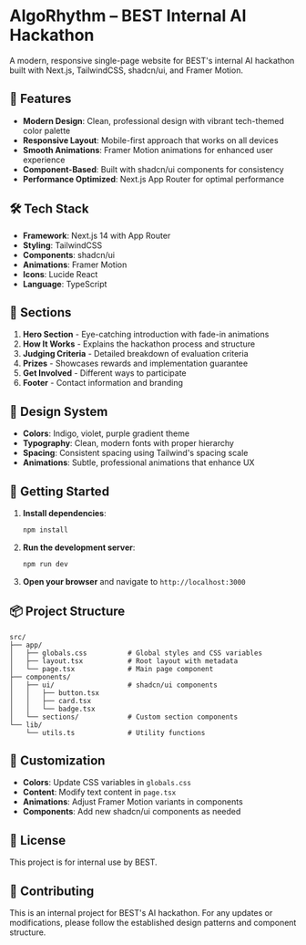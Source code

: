 # AlgoRhythm – BEST Internal AI Hackathon

A modern, responsive single-page website for BEST's internal AI hackathon built with Next.js, TailwindCSS, shadcn/ui, and Framer Motion.

## 🚀 Features

- **Modern Design**: Clean, professional design with vibrant tech-themed color palette
- **Responsive Layout**: Mobile-first approach that works on all devices
- **Smooth Animations**: Framer Motion animations for enhanced user experience
- **Component-Based**: Built with shadcn/ui components for consistency
- **Performance Optimized**: Next.js App Router for optimal performance

## 🛠️ Tech Stack

- **Framework**: Next.js 14 with App Router
- **Styling**: TailwindCSS
- **Components**: shadcn/ui
- **Animations**: Framer Motion
- **Icons**: Lucide React
- **Language**: TypeScript

## 📱 Sections

1. **Hero Section** - Eye-catching introduction with fade-in animations
2. **How It Works** - Explains the hackathon process and structure
3. **Judging Criteria** - Detailed breakdown of evaluation criteria
4. **Prizes** - Showcases rewards and implementation guarantee
5. **Get Involved** - Different ways to participate
6. **Footer** - Contact information and branding

## 🎨 Design System

- **Colors**: Indigo, violet, purple gradient theme
- **Typography**: Clean, modern fonts with proper hierarchy
- **Spacing**: Consistent spacing using Tailwind's spacing scale
- **Animations**: Subtle, professional animations that enhance UX

## 🚀 Getting Started

1. **Install dependencies**:
   ```bash
   npm install
   ```

2. **Run the development server**:
   ```bash
   npm run dev
   ```

3. **Open your browser** and navigate to `http://localhost:3000`

## 📦 Project Structure

```
src/
├── app/
│   ├── globals.css          # Global styles and CSS variables
│   ├── layout.tsx           # Root layout with metadata
│   └── page.tsx             # Main page component
├── components/
│   ├── ui/                  # shadcn/ui components
│   │   ├── button.tsx
│   │   ├── card.tsx
│   │   └── badge.tsx
│   └── sections/            # Custom section components
└── lib/
    └── utils.ts             # Utility functions
```

## 🎯 Customization

- **Colors**: Update CSS variables in `globals.css`
- **Content**: Modify text content in `page.tsx`
- **Animations**: Adjust Framer Motion variants in components
- **Components**: Add new shadcn/ui components as needed

## 📄 License

This project is for internal use by BEST.

## 🤝 Contributing

This is an internal project for BEST's AI hackathon. For any updates or modifications, please follow the established design patterns and component structure.
